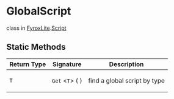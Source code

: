 # GlobalScript
class in [FyroxLite](../../scripting_api.md).[Script](../Script.md)

## Static Methods
| Return Type | Signature | Description |
|---|---|---|
| `T` | `Get` <`T`> (  ) | <p>find a global script by type</p> |

